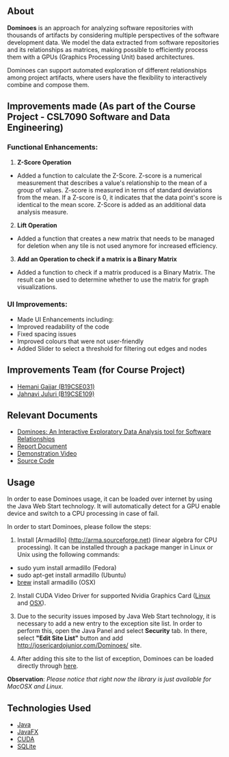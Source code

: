 ## About

**Dominoes** is an approach for analyzing software repositories with thousands of artifacts by considering multiple perspectives of the software development data. We model the data extracted from software repositories and its relationships as matrices, making possible to efficiently process them with a GPUs (Graphics Processing Unit) based architectures.

Dominoes can support automated exploration of different relationships among project artifacts, where users have the flexibility to interactively combine and compose them.

## Improvements made (As part of the Course Project - CSL7090 Software and Data Engineering)

### Functional Enhancements:

1. **Z-Score Operation** 
- Added a function to calculate the Z-Score. Z-score is a numerical measurement that describes a value's relationship to the mean of a group of values. Z-score is measured in terms of standard deviations from the mean. If a Z-score is 0, it indicates that the data point's score is identical to the mean score. Z-Score is added as an additional data analysis measure.

2. **Lift Operation**
- Added a function that creates a new matrix that needs to be managed for deletion when any tile is not used anymore for increased efficiency. 

3. **Add an Operation to check if a matrix is a Binary Matrix**
- Added a function to check if a matrix produced is a Binary Matrix. The result can be used to determine whether to use the matrix for graph visualizations.


###  UI Improvements:

- Made UI Enhancements including:
- Improved readability of the code
- Fixed spacing issues
- Improved colours that were not user-friendly
- Added Slider to select a threshold for filtering out edges and nodes


## Improvements Team (for Course Project)

* [Hemani Gajjar (B19CSE031)](https://github.com/hemani-gajjar)
* [Jahnavi Juluri (B19CSE109)](https://github.com/jahnavi1111)

## Relevant Documents

* [Dominoes: An Interactive Exploratory Data Analysis tool for Software Relationships](https://ieeexplore.ieee.org/document/9072287/)
* [Report Document](https://docs.google.com/document/d/1qaXYQ5A21LkntA0s2qrfMEcMrE0EDUvu_Vn9H2Ac1Q4/edit?usp=sharing)
* [Demonstration Video](https://drive.google.com/file/d/1_eJ4Xr2aTOljW1ogifmxHEkUzcXtuNDQ/view)
* [Source Code](https://github.com/hemani-gajjar/improved-dominoes)

## Usage

In order to ease Dominoes usage, it can be loaded over internet by using the Java Web Start technology. It will automatically detect for a GPU enable device and switch to a CPU processing in case of fail. 

In order to start Dominoes, please follow the steps:

1. Install [Armadillo] (http://arma.sourceforge.net) (linear algebra for CPU processing). It can be installed through a package manger in Linux or Unix using the following commands:

* sudo yum install armadillo (Fedora)
* sudo apt-get install armadillo (Ubuntu)
* [brew](https://github.com/Homebrew/install) install armadillo (OSX)

2. Install CUDA Video Driver for supported Nvidia Graphics Card ([Linux](https://developer.nvidia.com/cuda-downloads) and [OSX](http://www.nvidia.com/object/mac-driver-archive.html)). 

3. Due to the security issues imposed by Java Web Start technology, it is necessary to add a new entry to the exception site list. In order to perform this, open the Java Panel and select **Security** tab. In there, select **"Edit Site List"** button and add http://josericardojunior.com/Dominoes/ site.

4. After adding this site to the list of exception, Dominoes can be loaded directly through [here](http://josericardojunior.com/Dominoes/Dominoes.jnlp).

**Observation**: *Please notice that right now the library is just available for MacOSX and Linux.*

## Technologies Used

* [Java](http://java.com)
* [JavaFX](http://docs.oracle.com/javafx/)
* [CUDA](http://www.nvidia.com/object/cuda_home_new.html)
* [SQLite](http://www.sqlite.org)
